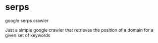 # serps
google serps crawler

Just a simple google crawler that retrieves the position of a domain for a given set of keywords

